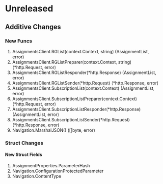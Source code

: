 # Unreleased

## Additive Changes

### New Funcs

1. AssignmentsClient.RGList(context.Context, string) (AssignmentList, error)
1. AssignmentsClient.RGListPreparer(context.Context, string) (*http.Request, error)
1. AssignmentsClient.RGListResponder(*http.Response) (AssignmentList, error)
1. AssignmentsClient.RGListSender(*http.Request) (*http.Response, error)
1. AssignmentsClient.SubscriptionList(context.Context) (AssignmentList, error)
1. AssignmentsClient.SubscriptionListPreparer(context.Context) (*http.Request, error)
1. AssignmentsClient.SubscriptionListResponder(*http.Response) (AssignmentList, error)
1. AssignmentsClient.SubscriptionListSender(*http.Request) (*http.Response, error)
1. Navigation.MarshalJSON() ([]byte, error)

### Struct Changes

#### New Struct Fields

1. AssignmentProperties.ParameterHash
1. Navigation.ConfigurationProtectedParameter
1. Navigation.ContentType
